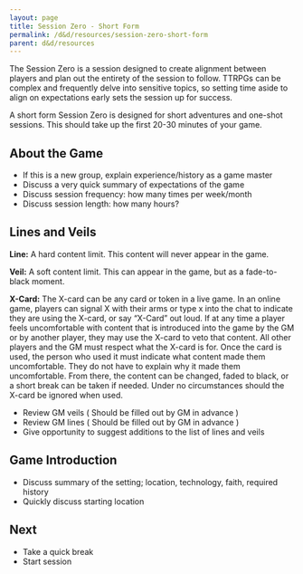 ```yaml
---
layout: page
title: Session Zero - Short Form
permalink: /d&d/resources/session-zero-short-form
parent: d&d/resources
---
```


The Session Zero is a session designed to create alignment between players and plan out the entirety of the session to follow. TTRPGs can be complex and frequently delve into sensitive topics, so setting time aside to align on expectations early sets the session up for success.

A short form Session Zero is designed for short adventures and one-shot sessions. This should take up the first 20-30 minutes of your game.

## About the Game

- If this is a new group, explain experience/history as a game master
- Discuss a very quick summary of expectations of the game
- Discuss session frequency: how many times per week/month
- Discuss session length: how many hours?

## Lines and Veils

**Line:** A hard content limit. This content will never appear in the game.

**Veil:** A soft content limit. This can appear in the game, but as a fade-to-black moment.

**X-Card:** The X-card can be any card or token in a live game. In an online game, players can signal X with their arms or type x into the chat to indicate they are using the X-card, or say “X-Card” out loud. If at any time a player feels uncomfortable with content that is introduced into the game by the GM or by another player, they may use the X-card to veto that content. All other players and the GM must respect what the X-card is for. Once the card is used, the person who used it must indicate what content made them uncomfortable. They do not have to explain why it made them uncomfortable. From there, the content can be changed, faded to black, or a short break can be taken if needed. Under no circumstances should the X-card be ignored when used.

- Review GM veils ( Should be filled out by GM in advance )
- Review GM lines ( Should be filled out by GM in advance )
- Give opportunity to suggest additions to the list of lines and veils

## Game Introduction

- Discuss summary of the setting; location, technology, faith, required history
- Quickly discuss starting location

## Next

- Take a quick break
- Start session
